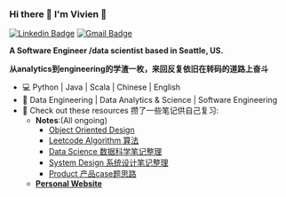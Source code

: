 ### Hi there 👋 I'm Vivien 🚀

[![Linkedin Badge](https://img.shields.io/badge/-Wenxian-blue?style=flat-square&logo=Linkedin&logoColor=white)](https://www.linkedin.com/in/wenxian-fei-28a9a3102/)
[![Gmail Badge](https://img.shields.io/badge/-vivien.w.fei@gmail.com-c14438?style=flat-square&logo=Gmail&logoColor=white)](mailto:vivien.w.fei@gmail.com)

**A Software Engineer /data scientist based in Seattle, US.**

**从analytics到engineering的学渣一枚，来回反复依旧在转码的道路上奋斗**
- 💻 Python | Java | Scala | Chinese | English
- 🌈 Data Engineering | Data Analytics & Science | Software Engineering
- 📖 Check out these resources 攒了一些笔记供自己复习:
    * **Notes**:(All ongoing)
        * [Object Oriented Design](https://github.com/vivienfay/OOD_Notes)
        * [Leetcode Algorithm 算法](https://github.com/vivienfay/Algorithm)
        * [Data Science 数据科学笔记整理](https://github.com/vivienfay/DataScienceNotes)
        * [System Design 系统设计笔记整理](https://github.com/vivienfay/System-Design)
        * [Product 产品case题思路](https://github.com/vivienfay/ProductNotes)
    * **[Personal Website](https://vivienfay.github.io/)**
